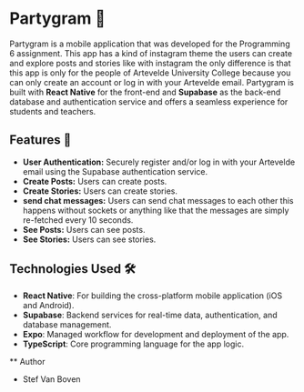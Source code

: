 # Partygram 🎉

Partygram is a mobile application that was developed for the Programming 6 assignment. This app has a kind of instagram theme the users can create and explore posts and stories like with instagram the only difference is that this app is only for the people of Artevelde University College because you can only create an account or log in with your Artevelde email. Partygram is built with **React Native** for the front-end and **Supabase** as the back-end database and authentication service and offers a seamless experience for students and teachers.

## Features 🚀

- **User Authentication:** Securely register and/or log in with your Artevelde email using the Supabase authentication service.
- **Create Posts:** Users can create posts.
- **Create Stories:** Users can create stories.
- **send chat messages:** Users can send chat messages to each other this happens without sockets or anything like that the messages are simply re-fetched every 10 seconds.
- **See Posts:** Users can see posts.
- **See Stories:** Users can see stories.

## Technologies Used 🛠️

- **React Native**: For building the cross-platform mobile application (iOS and Android).
- **Supabase**: Backend services for real-time data, authentication, and database management.
- **Expo**: Managed workflow for development and deployment of the app.
- **TypeScript**: Core programming language for the app logic.


** Author
- Stef Van Boven
